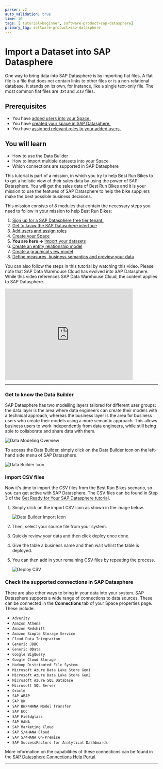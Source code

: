 ```yaml
---
parser: v2
auto_validation: true
time: 10
tags: [ tutorial>beginner, software-product>sap-datasphere]
primary_tag: software-product>sap-datasphere
---
```


# Import a Dataset into SAP Datasphere
<!-- description --> One way to bring data into SAP Datasphere is by importing flat files. A flat file is a file that does not contain links to other files or is a non-relational database. It stands on its own, for instance, like a single text-only file. The most common flat files are .txt and .csv files.

## Prerequisites
- You have [added users into your Space.](data-warehouse-cloud-3-add-users)
- You have [created your space in SAP Datasphere.](data-warehouse-cloud-4-spaces)
- You have [assigned relevant roles to your added users.](data-warehouse-cloud-3-add-users)

## You will learn
  - How to use the Data Builder
  - How to import multiple datasets into your Space
  - Which connections are supported in SAP Datasphere

  This tutorial is part of a mission, in which you try to help Best Run Bikes to to get a holistic view of their sales data by using the power of SAP Datasphere. You will get the sales data of Best Run Bikes and it is your mission to use the features of SAP Datasphere to help the bike suppliers make the best possible business decisions.

  This mission consists of 8 modules that contain the necessary steps you need to follow in your mission to help Best Run Bikes:

  1. [Sign up for a SAP Datasphere free tier tenant.](data-warehouse-cloud-1-begin-trial)
  2. [Get to know the SAP Datasphere interface](data-warehouse-cloud-2-interface)
  3. [Add users and assign roles](data-warehouse-cloud-3-add-users)
  4. [Create your Space](data-warehouse-cloud-4-spaces)
  5. **You are here ->** [Import your datasets](data-warehouse-cloud-5-import-dataset)
  6. [Create an entity relationship model](data-warehouse-cloud-6-entityrelationship-model)
  7. [Create a graphical view model](data-warehouse-cloud-7-graphicalview)
  8. [Define measures, business semantics and preview your data](data-warehouse-cloud-8-define-measures)

  You can also follow the steps in this tutorial by watching this video. Please note that SAP Data Warehouse Cloud has evolved into SAP Datasphere. While this video references SAP Data Warehouse Cloud, the content applies to SAP Datasphere.

  <iframe id="kmsembed-1_vijsnmp2" width="421" height="300" src="https://video.sap.com/embed/secure/iframe/entryId/1_vijsnmp2/uiConfId/30317401/pbc/122287171/st/0" class="kmsembed" allowfullscreen webkitallowfullscreen mozAllowFullScreen allow="autoplay *; fullscreen *; encrypted-media *" referrerPolicy="no-referrer-when-downgrade" sandbox="allow-downloads allow-forms allow-same-origin allow-scripts allow-top-navigation allow-pointer-lock allow-popups allow-modals allow-orientation-lock allow-popups-to-escape-sandbox allow-presentation allow-top-navigation-by-user-activation" frameborder="0" title="T05 - Import a Dataset into SAP Data Warehouse Cloud"></iframe>

---

### Get to know the Data Builder


SAP Datasphere has two modelling layers tailored for different user groups: the data layer is the area where data engineers can create their models with a technical approach, whereas the business layer is the area for business users who create their models using a more semantic approach. This allows business users to work independently from data engineers, while still being able to collaborate and share data with them.

![Data Modeling Overview](Get%20to%20know%20data%20builder%20updated.png)

To access the Data Builder, simply click on the Data Builder icon on the left-hand side menu of SAP Datasphere.

![Data Builder Icon](DS_Homescreen_DataBuilder.png)


### Import CSV files


Now it's time to import the CSV files from the Best Run Bikes scenario, so you can get active with SAP Datasphere. The CSV files can be found in Step 3 of the [Get Ready for Your SAP Datasphere tutorial](https://developers.sap.com/tutorials/data-warehouse-cloud-1-begin-trial.html). 

1.  Simply click on the import CSV icon as shown in the image below.

    ![Data Builder Import Icon](T05-Picture3.png)

2.  Then, select your source file from your system.

3.  Quickly review your data and then click deploy once done.

4.  Give the table a business name and then wait whilst the table is deployed.

5.  You can then add in your remaining CSV files by repeating the process.

    ![Deploy CSV](T05-Picture4.png)



### Check the supported connections in SAP Datasphere


There are also other ways to bring in your data into your system. SAP Datasphere supports a wide range of connections to data sources. These can be connected in the **Connections** tab of your Space properties page. These include:

- `Adverity`
- `Amazon Athena`
- `Amazon Redshift`
- `Amazon Simple Storage Service`
- `Cloud Data Integration`
- `Generic JDBC`
- `Generic OData`
- `Google BigQuery`
- `Google Cloud Storage`
- `Hadoop Distributed File System`
- `Microsoft Azure Data Lake Store Gen1`
- `Microsoft Azure Data Lake Store Gen2`
- `Microsoft Azure SQL Database`
- `Microsoft SQL Server`
- `Oracle`
- `SAP ABAP`
- `SAP BW`
- `SAP BW/4HANA Model Transfer`
- `SAP ECC`
- `SAP Fieldglass`
- `SAP HANA`
- `SAP Marketing Cloud`
- `SAP S/4HANA Cloud`
- `SAP S/4HANA On-Premise`
- `SAP SuccessFactors for Analytical Dashboards`

More information on the capabilities of these connections can be found in the [SAP Datasphere Connections Help Portal](https://help.sap.com/viewer/9f804b8efa8043539289f42f372c4862/cloud/en-US/eb85e157ab654152bd68a8714036e463.html).




---

